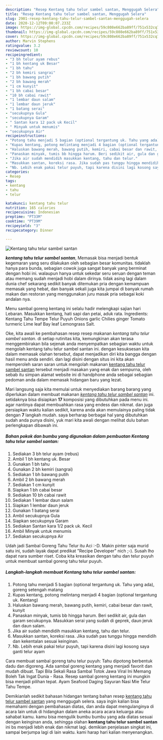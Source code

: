 ```yaml
---
description: "Resep Kentang tahu telur sambel santan, Menggugah Selera"
title: "Resep Kentang tahu telur sambel santan, Menggugah Selera"
slug: 2901-resep-kentang-tahu-telur-sambel-santan-menggugah-selera
date: 2020-12-12T09:00:07.233Z
image: https://img-global.cpcdn.com/recipes/59c808e662ba89ff/751x532cq70/kentang-tahu-telur-sambel-santan-foto-resep-utama.jpg
thumbnail: https://img-global.cpcdn.com/recipes/59c808e662ba89ff/751x532cq70/kentang-tahu-telur-sambel-santan-foto-resep-utama.jpg
cover: https://img-global.cpcdn.com/recipes/59c808e662ba89ff/751x532cq70/kentang-tahu-telur-sambel-santan-foto-resep-utama.jpg
author: Marvin Stephens
ratingvalue: 3.2
reviewcount: 10
recipeingredient:
- "3 bh telur ayam rebus"
- "1 bh kentang uk Besar"
- "1 bh tahu"
- "2 bh kemiri sangrai"
- "1 bh bawang putih"
- "2 bh bawang merah"
- "1 cm kunyit"
- "1 bh cabai besar"
- "10 bh cabai rawit"
- "1 lembar daun salam"
- "1 lembar daun jeruk"
- "1 batang serai"
- "secukupnya Gula"
- "secukupnya Garam"
- " Santan kara 12 pack uk Kecil"
- " Minyak untuk menumis"
- "secukupnya Air"
recipeinstructions:
- "Potong tahu menjadi 5 bagian (optional tergantung uk. Tahu yang ada), goreng setengah matang"
- "Kupas kentang, potong melintang menjadi 4 bagian (optional tergantung uk. Kentang)"
- "Haluskan bawang merah, bawang putih, kemiri, cabai besar dan rawit, kunyit"
- "Panaskan minyak, tumis bb hingga harum. Beri sedikit air, gula dan garam secukupnya. Masukkan serai yang sudah di geprek, daun jeruk dan daun salam."
- "Jika air sudah mendidih masukkan kentang, tahu dan telur."
- "Masukkan santan, koreksi rasa. Jika sudah pas tunggu hingga mendidih dan kekentalan sesuai keinginan."
- "Nb. Lebih enak pakai telur puyuh, tapi karena disini lagi kosong saya ganti telur ayam"
categories:
- Resep
tags:
- kentang
- tahu
- telur

katakunci: kentang tahu telur 
nutrition: 165 calories
recipecuisine: Indonesian
preptime: "PT33M"
cooktime: "PT39M"
recipeyield: "3"
recipecategory: Dinner

---
```



![Kentang tahu telur sambel santan](https://img-global.cpcdn.com/recipes/59c808e662ba89ff/751x532cq70/kentang-tahu-telur-sambel-santan-foto-resep-utama.jpg)

<b><i>kentang tahu telur sambel santan</i></b>, Memasak bisa menjadi bentuk kegemaran yang seru dilakukan oleh sebagian besar komunitas. tidaklah hanya para bunda, sebagian cowok juga sangat banyak yang berminat dengan hobi ini. walaupun hanya untuk sekedar seru seruan dengan teman atau memang sudah menjadi hobi dalam dirinya. tidak asing lagi dalam dunia chef sekarang sedikit banyak ditemukan pria dengan kemampuan memasak yang hebat, dan banyak sekali juga kita jumpai di banyak rumah makan dan restoran yang menggunakan juru masak pria sebagai koki andalan nya.

Menu sambal goreng kentang ini selalu hadir melengkapi sajian hari Lebaran. Masukkan kentang, hati sapi dan petai, aduk rata. Ingredients: Kentang Tahu Tempe Telur Puyuh Onions garlic Chilies ginger Tomato turmeric Lime leaf Bay leaf Lemongrass Salt.

Oke, kita awali ke pembahasan resep resep makanan <i>kentang tahu telur sambel santan</i>. di setiap rutinitas kita, kemungkinan akan terasa menggembirakan bila sejenak anda menyempatkan sebagian waktu untuk mengolah kentang tahu telur sambel santan ini. dengan kesuksesan kita dalam memasak olahan tersebut, dapat menjadikan diri kita bangga dengan hasil menu anda sendiri. dan lagi disini dengan situs ini kita akan memperoleh saran saran untuk mengolah makanan <u>kentang tahu telur sambel santan</u> tersebut menjadi masakan yang enak dan sempurna, oleh sebab itu simpan alamat website ini di handphone anda sebagai sebagian pedoman anda dalam memasak hidangan baru yang lezat.


Mari langsung saja kita memulai untuk menyediakan barang barang yang diperlukan dalam membuat makanan <u><i>kentang tahu telur sambel santan</i></u> ini. setidaknya bisa disiapkan <b>17</b> komposisi yang dibutuhkan pada menu ini. agar nantinya dapat membuahkan rasa yang endess dan nikmat. dan juga persiapkan waktu kalian sedikit, karena anda akan memulainya paling tidak dengan <b>7</b> langkah mudah. saya berharap berbagai hal yang dibutuhkan sudah anda punya disini, yuk mari kita awali dengan melihat dulu bahan perlengkapan dibawah ini.

<!--inarticleads1-->

##### Bahan pokok dan bumbu yang digunakan dalam pembuatan Kentang tahu telur sambel santan:

1. Sediakan 3 bh telur ayam (rebus)
1. Ambil 1 bh kentang uk. Besar
1. Gunakan 1 bh tahu
1. Gunakan 2 bh kemiri (sangrai)
1. Sediakan 1 bh bawang putih
1. Ambil 2 bh bawang merah
1. Sediakan 1 cm kunyit
1. Siapkan 1 bh cabai besar
1. Sediakan 10 bh cabai rawit
1. Sediakan 1 lembar daun salam
1. Siapkan 1 lembar daun jeruk
1. Gunakan 1 batang serai
1. Ambil secukupnya Gula
1. Siapkan secukupnya Garam
1. Sediakan  Santan kara 1/2 pack uk. Kecil
1. Ambil  Minyak untuk menumis
1. Sediakan secukupnya Air


Udah jadi Sambal Goreng Tahu Telur itu Aci :-D. Makin pinter saja murid satu ini, sudah layak dapat predikat &#34;Recipe Developer&#34; nich ;-). Susah lho dapat nara sumber riset. Coba kita kreasikan dengan tahu dan telur puyuh untuk membuat sambal goreng tahu telur puyuh. 

<!--inarticleads2-->

##### Langkah-langkah membuat Kentang tahu telur sambel santan:

1. Potong tahu menjadi 5 bagian (optional tergantung uk. Tahu yang ada), goreng setengah matang
1. Kupas kentang, potong melintang menjadi 4 bagian (optional tergantung uk. Kentang)
1. Haluskan bawang merah, bawang putih, kemiri, cabai besar dan rawit, kunyit
1. Panaskan minyak, tumis bb hingga harum. Beri sedikit air, gula dan garam secukupnya. Masukkan serai yang sudah di geprek, daun jeruk dan daun salam.
1. Jika air sudah mendidih masukkan kentang, tahu dan telur.
1. Masukkan santan, koreksi rasa. Jika sudah pas tunggu hingga mendidih dan kekentalan sesuai keinginan.
1. Nb. Lebih enak pakai telur puyuh, tapi karena disini lagi kosong saya ganti telur ayam


Cara membuat sambal goreng tahu telur puyuh: Tahu dipotong berbentuk dadu dan digoreng. Ada sambal goreng kentang yang menjadi favorit dan mudah dibuat. Tapi Bila Sekali Rasa Sambal Totok Jawa Viral Ini Memang Boleh Tak Ingat Dunia - Rasa. Resep sambal goreng kentang ini mungkin bisa menjadi pilihan tepat. Ayam Seafood Daging Sayuran Nasi Mie Telur Tahu Tempe. 

Demikianlah sedikit bahasan hidangan tentang bahan resep <u>kentang tahu telur sambel santan</u> yang menggugah selera. saya ingin kalian bisa memahami dengan pembahasan diatas, dan anda dapat mengulanginya di acara lain untuk di hidangkan dalam aneka acara acara keluarga atau sahabat kamu. kamu bisa mengulik bumbu bumbu yang ada diatas sesuai dengan keinginan anda, sehingga olahan <b>kentang tahu telur sambel santan</b> ini bs menjadi lebih enak dan nikmat lagi. demikian penjelasan singkat ini, sampai berjumpa lagi di lain waktu. kami harap hari kalian menyenangkan.

